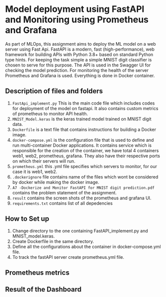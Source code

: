 # Model deployment using FastAPI and Monitoring using Prometheus and Grafana
As part of MLOps, this assignment aims to deploy the ML model on a web server using Fast Api. FastAPI is a modern, fast (high-performance), web framework for building APIs with Python 3.8+ based on standard Python type hints. For keeping the task simple a simple MNIST digit classifier is chosen to serve for this purpose. The API is used in the Swagger UI for checking the model prediction. For monitoring the health of the server Prometheus and Grafana is used. Everything is done in Docker container.
## Description of files and folders
1. ```FastApi_implement.py``` This is the main code file which includes codes for deployment of the model on fastapi. It also contains custom metrics of prometheus to monitor API health.
2. ```MNIST_Model.keras``` is the keras trained model trained on MNIST digit data.
3. ```Dockerfile``` is a text file that contains instructions for building a Docker image. 
4. ```docker-compose.yml``` is the configuration file that is used to define and run multi-container Docker applications. It contains service which is responsible for the creation of the container, we have total 4 containers web1, web2, prometheus, grafana. They also have their respective ports on which their servers will run.
5. ```prometheus.yml``` this .yml file specifies which servers to monitor, for our case it is web1, web2.
6. ```.dockerignore``` file contains name of the files which wont be considered by docker while making the docker image.
7. ```A7 -Dockerize and Monitor FastAPI for MNIST digit prediction.pdf``` contains the problem statement of the assignment.
8. ```result``` contains the screen shots of the prometheus and grafana UI.
9. ```requirements.txt``` contains list of all depedencies
## How to Set up
1. Change directory to the one containing FastAPI_implement.py and MNIST_model.keras.
2. Create Dockerfile in the same directory.
3. Define all the configurations about the container in docker-compose.yml file.
4. To track the fastAPI server create prometheus.yml file.
## Prometheus metrics
## Result of the Dashboard
